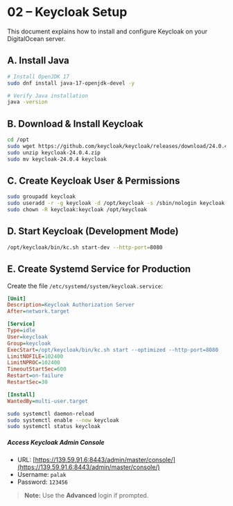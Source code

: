 # 02 – Keycloak Setup

This document explains how to install and configure Keycloak on your DigitalOcean server.


## A. Install Java
```bash
# Install OpenJDK 17
sudo dnf install java-17-openjdk-devel -y

# Verify Java installation
java -version
```
## B. Download & Install Keycloak
```bash
cd /opt
sudo wget https://github.com/keycloak/keycloak/releases/download/24.0.4/keycloak-24.0.4.zip
sudo unzip keycloak-24.0.4.zip
sudo mv keycloak-24.0.4 keycloak
```
## C. Create Keycloak User & Permissions
```bash
sudo groupadd keycloak
sudo useradd -r -g keycloak -d /opt/keycloak -s /sbin/nologin keycloak
sudo chown -R keycloak:keycloak /opt/keycloak
```
## D. Start Keycloak (Development Mode)
```bash
/opt/keycloak/bin/kc.sh start-dev --http-port=8080
```
## E. Create Systemd Service for Production

Create the file `/etc/systemd/system/keycloak.service`:

```ini
[Unit]
Description=Keycloak Authorization Server
After=network.target

[Service]
Type=idle
User=keycloak
Group=keycloak
ExecStart=/opt/keycloak/bin/kc.sh start --optimized --http-port=8080
LimitNOFILE=102400
LimitNPROC=102400
TimeoutStartSec=600
Restart=on-failure
RestartSec=30

[Install]
WantedBy=multi-user.target
```
```bash
sudo systemctl daemon-reload
sudo systemctl enable --now keycloak
sudo systemctl status keycloak
```
##### Access Keycloak Admin Console

- URL: [https://139.59.91.6:8443/admin/master/console/](https://139.59.91.6:8443/admin/master/console/)
- Username: `palak`
- Password: `123456`

> **Note:** Use the **Advanced** login if prompted.

